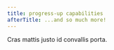 ```yaml
---
title: progress-up capabilities
afterTitle: ...and so much more!
---
```


Cras mattis justo id convallis porta.
